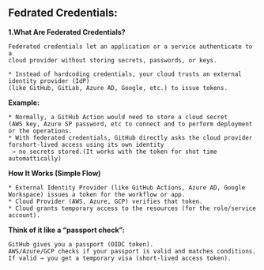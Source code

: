 ## Fedrated Credentials:

**1.What Are Federated Credentials?**
```
Federated credentials let an application or a service authenticate to a
cloud provider without storing secrets, passwords, or keys.
```
```
* Instead of hardcoding credentials, your cloud trusts an external identity provider (IdP)
(like GitHub, GitLab, Azure AD, Google, etc.) to issue tokens.
```

**Example:**
```
* Normally, a GitHub Action would need to store a cloud secret
(AWS key, Azure SP password, etc to connect and to perform deployment or the operations.
* With federated credentials, GitHub directly asks the cloud provider forshort-lived access using its own identity
 → no secrets stored.(It works with the token for shot time automattically)
```
**How It Works (Simple Flow)**
```
* External Identity Provider (like GitHub Actions, Azure AD, Google Workspace) issues a token for the workflow or app.
* Cloud Provider (AWS, Azure, GCP) verifies that token.
* Cloud grants temporary access to the resources (for the role/service account).
```

**Think of it like a “passport check”:**
```
GitHub gives you a passport (OIDC token).
AWS/Azure/GCP checks if your passport is valid and matches conditions.
If valid → you get a temporary visa (short-lived access token).
```

